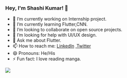 ### Hey, I'm Shashi Kumar! 👋


- 🔭 I’m currently working on Internship project.
- 🌱 I’m currently learning Flutter,CNN.
- 👯 I’m looking to collaborate on open source projects.
- 🤔 I’m looking for help with UI/UX design.
- 💬 Ask me about Flutter.
- 📫 How to reach me: [Linkedln](https://www.linkedin.com/in/shashi-kumar-58ab1b1a4/) ,[Twitter](https://twitter.com/Shashi35744438)
- 😄 Pronouns: He/His
- ⚡ Fun fact: I love reading manga.

<img src="https://github-readme-stats.vercel.app/api?username=shashiben&&show_icons=true&title_color=ffffff&icon_color=bb2acf&text_color=daf7dc&bg_color=151515">
